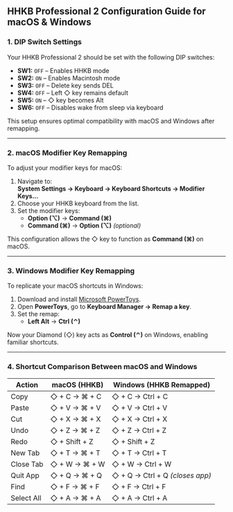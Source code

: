
## HHKB Professional 2 Configuration Guide for macOS & Windows

### 1. DIP Switch Settings
Your HHKB Professional 2 should be set with the following DIP switches:

- **SW1:** `OFF` – Enables HHKB mode
- **SW2:** `ON` – Enables Macintosh mode
- **SW3:** `OFF` – Delete key sends DEL
- **SW4:** `OFF` – Left ◇ key remains default
- **SW5:** `ON` – ◇ key becomes Alt
- **SW6:** `OFF` – Disables wake from sleep via keyboard

This setup ensures optimal compatibility with macOS and Windows after remapping.

---

### 2. macOS Modifier Key Remapping
To adjust your modifier keys for macOS:

1. Navigate to:  
   **System Settings → Keyboard → Keyboard Shortcuts → Modifier Keys...**
2. Choose your HHKB keyboard from the list.
3. Set the modifier keys:
   - **Option (⌥)** → **Command (⌘)**
   - **Command (⌘)** → **Option (⌥)** *(optional)*

This configuration allows the ◇ key to function as **Command (⌘)** on macOS.

---

### 3. Windows Modifier Key Remapping
To replicate your macOS shortcuts in Windows:

1. Download and install [Microsoft PowerToys](https://aka.ms/powertoys).
2. Open **PowerToys**, go to **Keyboard Manager → Remap a key**.
3. Set the remap:
   - **Left Alt** → **Ctrl (⌃)**

Now your Diamond (◇) key acts as **Control (⌃)** on Windows, enabling familiar shortcuts.

---

### 4. Shortcut Comparison Between macOS and Windows

| Action      | macOS (HHKB)              | Windows (HHKB Remapped)   |
|-------------|---------------------------|---------------------------|
| Copy        | ◇ + C → ⌘ + C             | ◇ + C → Ctrl + C          |
| Paste       | ◇ + V → ⌘ + V             | ◇ + V → Ctrl + V          |
| Cut         | ◇ + X → ⌘ + X             | ◇ + X → Ctrl + X          |
| Undo        | ◇ + Z → ⌘ + Z             | ◇ + Z → Ctrl + Z          |
| Redo        | ◇ + Shift + Z             | ◇ + Shift + Z             |
| New Tab     | ◇ + T → ⌘ + T             | ◇ + T → Ctrl + T          |
| Close Tab   | ◇ + W → ⌘ + W             | ◇ + W → Ctrl + W          |
| Quit App    | ◇ + Q → ⌘ + Q             | ◇ + Q → Ctrl + Q *(closes app)* |
| Find        | ◇ + F → ⌘ + F             | ◇ + F → Ctrl + F          |
| Select All  | ◇ + A → ⌘ + A             | ◇ + A → Ctrl + A          |
